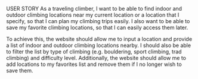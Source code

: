 
USER STORY
As a traveling climber, I want to be able to find indoor and outdoor climbing locations near my current location or a location that I specify, so that I can plan my climbing trips easily. I also want to be able to save my favorite climbing locations, so that I can easily access them later.

To achieve this, the website should allow me to input a location and provide a list of indoor and outdoor climbing locations nearby. I should also be able to filter the list by type of climbing (e.g. bouldering, sport climbing, trad climbing) and difficulty level. Additionally, the website should allow me to add locations to my favorites list and remove them if I no longer wish to save them.